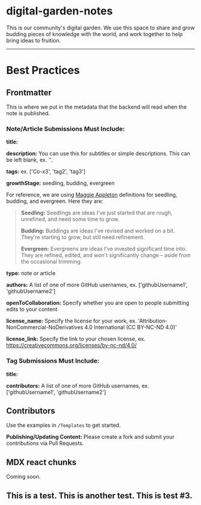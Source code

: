 # digital-garden-notes

This is our community's digital garden. We use this space to share and grow budding pieces of knowledge with the world, and work together to help bring ideas to fruition.

---

# Best Practices

## Frontmatter
This is where we put in the metadata that the backend will read when the note is published. 

### Note/Article Submissions Must Include:

**title:**

**description:** You can use this for subtitles or simple descriptions. This can be left blank, ex. ''.

**tags:** ex. ['Co-x3', 'tag2', 'tag3']

**growthStage:** seedling, budding, evergreen

For reference, we are using [Maggie Appleton](https://maggieappleton.com/) definitions for seedling, budding, and evergreen. Here they are:

> **Seedling:** Seedlings are ideas I've just started that are rough, unrefined, and need some time to grow.
> 
> **Budding:** Buddings are ideas I've revised and worked on a bit. They're starting to grow, but still need refinement.
> 
> **Evergreen:** Evergreens are ideas I've invested significant time into. They are refined, edited, and won't significantly change – aside from the occasional trimming.

**type:** note or article

**authors:** A list of one of more GitHub usernames, ex. ['githubUsername1', 'githubUsername2']

**openToCollaboration:** Specify whether you are open to people submitting edits to your content

**license_name:** Specify the license for your work, ex. 'Attribution-NonCommercial-NoDerivatives 4.0 International (CC BY-NC-ND 4.0)'

**license_link:** Specify the link to your chosen license, ex. https://creativecommons.org/licenses/by-nc-nd/4.0/

### Tag Submissions Must Include:

**title:**

**contributors:** A list of one of more GitHub usernames, ex. ['githubUsername1', 'githubUsername2']

## Contributors

Use the examples in `/Templates` to get started.

**Publishing/Updating Content:** Please create a fork and submit your contributions via Pull Requests.

## MDX react chunks 
Coming soon.

## This is a test. This is another test. This is test #3.
